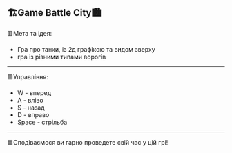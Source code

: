 🏗Game Battle City🏙
----------------
🟥Мета та ідея:
- Гра про танки, із 2д графікою та видом зверху
- гра із різними типами ворогів
----------------
🟩Управління:
- W - вперед
- A - вліво
- S - назад
- D - вправо
- Space - стрільба
----------------
🟦Сподіваємося ви гарно проведете свій час у цій грі!
